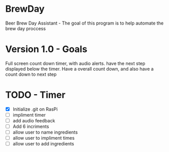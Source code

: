# BrewDay
Beer Brew Day Assistant - The goal of this program is to help automate the brew day proccess

# Version 1.0 - Goals
Full screen count down timer, with audio alerts. have the next step displayed below the timer. Have a overall count down, and also have a count down to next step
# TODO - Timer
- [x] Initialize .git on RasPi
- [ ] impliment timer
- [ ] add audio feedback
- [ ] Add 6 incriments
- [ ] allow user to name ingredients
- [ ] allow user to impliment times
- [ ] allow user to add ingredients
